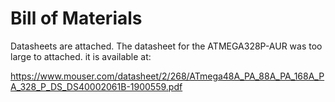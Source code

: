 # Bill of Materials

Datasheets are attached. The datasheet for the ATMEGA328P-AUR was too large to attached. it is available at:

https://www.mouser.com/datasheet/2/268/ATmega48A_PA_88A_PA_168A_PA_328_P_DS_DS40002061B-1900559.pdf
